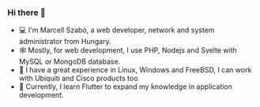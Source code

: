 ### Hi there 👋

- 💻 I'm Marcell Szabó, a web developer, network and system administrator from Hungary.
- 🕸 Mostly, for web development, I use PHP, Nodejs and Svelte with MySQL or MongoDB database.
- 🐧 I have a great experience in Linux, Windows and FreeBSD, I can work with Ubiquiti and Cisco products too.
- 🌱 Currently, I learn Flutter to expand my knowledge in application development.
